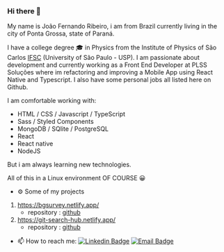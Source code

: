 ### Hi there 👋

My name is João Fernando Ribeiro, i am from Brazil currently living in the city of Ponta Grossa, state of Paraná.  

I have a college degree 🎓 in Physics from the Institute of Physics of São Carlos [IFSC](https://www2.ifsc.usp.br/portal-ifsc/ "IFSC") (University of São Paulo - USP). I am passionate about development and currently working as a Front End Developer at PLSS Soluções where im refactoring and improving a Mobile App using React Native and Typescript. I also have some personal jobs all listed here on Github.

I am comfortable working with:
* HTML / CSS / Javascript / TypeScript
* Sass / Styled Components
* MongoDB / SQlite / PostgreSQL
* React 
* React native 
* NodeJS

But i am always learning new technologies. 

All of this in a Linux environment OF COURSE 😀 

- ⚙️ Some of my projects
1. https://bgsurvey.netlify.app/ 
	* repository : [github](https://github.com/JoaoFernandoR/dspesquisa)
2. https://git-search-hub.netlify.app/
	* repository : [github](https://github.com/JoaoFernandoR/github-users)
  
- 📫 How to reach me:  [![Linkedin Badge](https://img.shields.io/badge/-LinkedIn-blue?style=flat-square&logo=Linkedin&logoColor=white&link=https://www.linkedin.com/in/joaofernandorib)](https://www.linkedin.com/in/joaofernandorib)  [![Email Badge](https://img.shields.io/badge/alumni.usp-contact_me-blueviolet?link=mailto:joao.amorim@alumni.usp.br?style=flat&logo=appveyo)](mailto:joao.amorim@alumni.usp.br)
